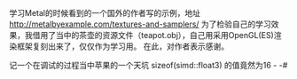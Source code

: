 
学习Metal的时候看到的一个国外的作者写的示例，地址 http://metalbyexample.com/textures-and-samplers/
为了检验自己的学习效果，我借用了当中的茶壶的资源文件（teapot.obj），自己用采用OpenGL(ES)渲染框架复刻出来了，仅仅作为学习用。
在此，对作者表示感谢。

记一个在调试的过程当中苹果的一个天坑
sizeof(simd::float3) 的值竟然为16  - -#
